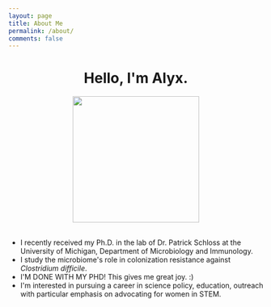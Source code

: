 ```yaml
---
layout: page
title: About Me
permalink: /about/
comments: false
---
```


<center><h1>Hello, I'm Alyx.</center></h1>

<p>
<center><img src="../img/moi.jpg" style="width: 250px;"/></center>
<br>

<div align="left">
<ul>
  <li>I recently received my Ph.D. in the lab of Dr. Patrick Schloss at the University of Michigan, Department of Microbiology and Immunology. </li>
  <li>I study the microbiome's role in colonization resistance against <i>Clostridium difficile</i>. </li>
  <li>I'M DONE WITH MY PHD! This gives me great joy. :)</li>
  <li>I'm interested in pursuing a career in science policy, education, outreach with particular emphasis on advocating for women in STEM. </li>
</ul>
</div>